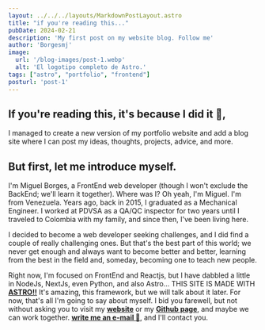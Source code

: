 ```yaml
---
layout: ../../../layouts/MarkdownPostLayout.astro
title: "if you're reading this..."
pubDate: 2024-02-21
description: 'My first post on my website blog. Follow me'
author: 'Borgesmj'
image:
  url: '/blog-images/post-1.webp'
  alt: 'El logotipo completo de Astro.'
tags: ["astro", "portfolio", "frontend"]
posturl: 'post-1'
---
```



## If you're reading this, it's because I did it 🎉,
I managed to create a new version of my portfolio website and add a blog site where I can post my ideas, thoughts, projects, advice, and more.

## But first, let me introduce myself.
I'm Miguel Borges, a FrontEnd web developer (though I won't exclude the BackEnd; we'll learn it together). Where was I? Oh yeah, I'm Miguel. I'm from Venezuela. Years ago, back in 2015, I graduated as a Mechanical Engineer. I worked at PDVSA as a QA/QC inspector for two years until I traveled to Colombia with my family, and since then, I've been living here.

I decided to become a web developer seeking challenges, and I did find a couple of really challenging ones. But that's the best part of this world; we never get enough and always want to become better and better, learning from the best in the field and, someday, becoming one to teach new people.

Right now, I'm focused on FrontEnd and Reactjs, but I have dabbled a little in NodeJs, NextJs, even Python, and also Astro... THIS SITE IS MADE WITH [**ASTRO!!**](https://docs.astro.build/es/getting-started/) It's amazing, this framework, but we will talk about it later. For now, that's all I'm going to say about myself. I bid you farewell, but not without asking you to visit my  [**website**]('https://borgesmj.github.io') or my  [**Github page**]('https:github.com/borgesmj'), and maybe we can work together.  [**write me an e-mail 📧**]('borgesmj.github.io/contact'), and I'll contact you.